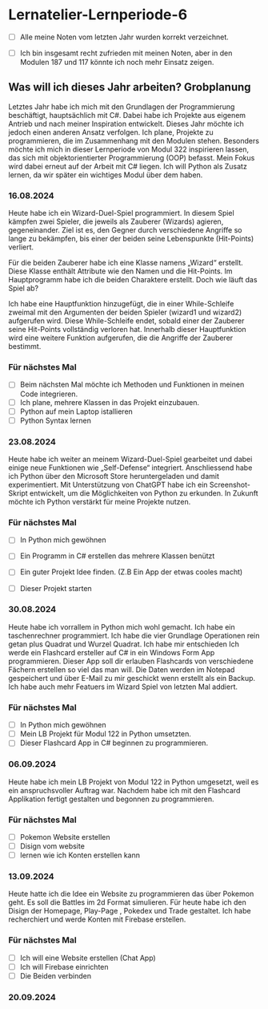 # Lernatelier-Lernperiode-6

- [ ] Alle meine Noten vom letzten Jahr wurden korrekt verzeichnet.
- [ ] Ich bin insgesamt recht zufrieden mit meinen Noten, aber in den Modulen 187 und 117 könnte ich noch mehr Einsatz zeigen.


## Was will ich dieses Jahr arbeiten? Grobplanung
Letztes Jahr habe ich mich mit den Grundlagen der Programmierung beschäftigt, hauptsächlich mit C#. Dabei habe ich Projekte aus eigenem Antrieb und nach meiner Inspiration entwickelt. Dieses Jahr möchte ich jedoch einen anderen Ansatz verfolgen. Ich plane, Projekte zu programmieren, die im Zusammenhang mit den Modulen stehen. Besonders möchte ich mich in dieser Lernperiode von Modul 322 inspirieren lassen, das sich mit objektorientierter Programmierung (OOP) befasst. Mein Fokus wird dabei erneut auf der Arbeit mit C# liegen. Ich will Python als Zusatz lernen, da wir später ein wichtiges Modul über dem haben.


### 16.08.2024
Heute habe ich ein Wizard-Duel-Spiel programmiert. In diesem Spiel kämpfen zwei Spieler, die jeweils als Zauberer (Wizards) agieren, gegeneinander. Ziel ist es, den Gegner durch verschiedene Angriffe so lange zu bekämpfen, bis einer der beiden seine Lebenspunkte (Hit-Points) verliert. 

Für die beiden Zauberer habe ich eine Klasse namens „Wizard“ erstellt. Diese Klasse enthält Attribute wie den Namen und die Hit-Points. Im Hauptprogramm habe ich die beiden Charaktere erstellt. Doch wie läuft das Spiel ab?

Ich habe eine Hauptfunktion hinzugefügt, die in einer While-Schleife zweimal mit den Argumenten der beiden Spieler (wizard1 und wizard2) aufgerufen wird. Diese While-Schleife endet, sobald einer der Zauberer seine Hit-Points vollständig verloren hat. Innerhalb dieser Hauptfunktion wird eine weitere Funktion aufgerufen, die die Angriffe der Zauberer bestimmt.

### Für nächstes Mal
- [ ] Beim nächsten Mal möchte ich Methoden und Funktionen in meinen Code integrieren.  
- [ ] Ich plane, mehrere Klassen in das Projekt einzubauen.
- [ ] Python auf mein Laptop istallieren
- [ ] Python Syntax lernen

### 23.08.2024
Heute habe ich weiter an meinem Wizard-Duel-Spiel gearbeitet und dabei einige neue Funktionen wie „Self-Defense“ integriert. Anschliessend habe ich Python über den Microsoft Store heruntergeladen und damit experimentiert. Mit Unterstützung von ChatGPT habe ich ein Screenshot-Skript entwickelt, um die Möglichkeiten von Python zu erkunden. In Zukunft möchte ich Python verstärkt für meine Projekte nutzen.

### Für nächstes Mal
- [ ] In Python mich gewöhnen
- [ ] Ein Programm in C# erstellen das mehrere Klassen benützt
- [ ] Ein guter Projekt Idee finden. (Z.B Ein App der etwas cooles macht)
- [ ] Dieser Projekt starten


### 30.08.2024
Heute habe ich vorrallem in Python mich wohl gemacht. Ich habe ein taschenrechner programmiert. Ich habe die vier Grundlage Operationen rein getan plus Quadrat und Wurzel Quadrat. Ich habe mir entschieden Ich werde ein Flashcard ersteller auf C# in ein Windows Form App programmieren. Dieser App soll dir erlauben Flashcards von verschiedene Fächern erstellen so viel das man will. Die Daten werden im Notepad gespeichert und über E-Mail zu mir geschickt wenn erstellt als ein Backup. Ich habe auch mehr Featuers im Wizard Spiel von letzten Mal addiert.

### Für nächstes Mal
- [ ] In Python mich gewöhnen
- [ ] Mein LB Projekt für Modul 122 in Python umsetzten.
- [ ] Dieser Flashcard App in C# beginnen zu programmieren.

### 06.09.2024

Heute habe ich mein LB Projekt von Modul 122 in Python umgesetzt, weil es ein anspruchsvoller Auftrag war. Nachdem habe ich mit den Flashcard Applikation fertigt gestalten und begonnen zu programmieren.

### Für nächstes Mal
- [ ] Pokemon Website erstellen
- [ ] Disign vom website
- [ ] lernen wie ich Konten erstellen kann

### 13.09.2024
Heute hatte ich die Idee ein Website zu programmieren das über Pokemon geht. Es soll die Battles im 2d Format simulieren. Für heute habe ich den Disign der Homepage, Play-Page , Pokedex und Trade gestaltet. Ich habe recherchiert und werde Konten mit Firebase erstellen.

### Für nächstes Mal
- [ ] Ich will eine Website erstellen (Chat App)
- [ ] Ich will Firebase einrichten
- [ ] Die Beiden verbinden

### 20.09.2024




      

